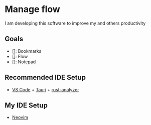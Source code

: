 # Manage flow

I am developing this software to improve my and others productivity

## Goals

- []: Bookmarks
- []: Flow
- []: Notepad

## Recommended IDE Setup

- [VS Code](https://code.visualstudio.com/) + [Tauri](https://marketplace.visualstudio.com/items?itemName=tauri-apps.tauri-vscode) + [rust-analyzer](https://marketplace.visualstudio.com/items?itemName=rust-lang.rust-analyzer)

## My IDE Setup

- [Neovim](https://github.com/z3tsubouou/nvim-lua/tree/lazyvim)
